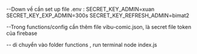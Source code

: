 --Down về cần set up file .env :
SECRET_KEY_ADMIN=xuan
SECRET_KEY_EXP_ADMIN=300s
SECRET_KEY_REFRESH_ADMIN=bimat2

--Trong functions/config cần thêm file vibu-comic.json, là secret file token của firebase

-- di chuyển vào folder functions , run terminal node index.js